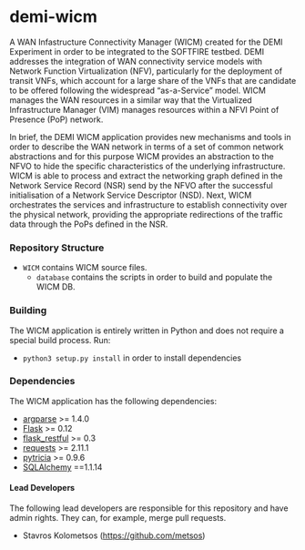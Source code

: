 # demi-wicm
A WAN Infastructure Connectivity Manager (WICM) created for the DEMI Experiment in order to be integrated to the SOFTFIRE testbed. DEMI addresses the integration of WAN connectivity service models with Network Function Virtualization (NFV), particularly for the deployment of transit VNFs, which account for a large share of the VNFs that are candidate to be offered following the widespread “as-a-Service” model. WICM manages the WAN resources in a similar way that the Virtualized Infrastructure Manager (VIM) manages resources within a NFVI Point of Presence (PoP) network. 

In brief, the DEMI WICM application provides new mechanisms and tools in order to describe the WAN network in terms of a set of common network abstractions and for this purpose WICM provides an abstraction to the NFVO to hide the specific characteristics of the underlying infrastructure. WICM is able to process and extract the networking graph defined in the Network Service Record (NSR) send by the NFVO after the successful initialisation of a Network Service Descriptor (NSD). Next, WICM orchestrates the services and infrastructure to establish connectivity over the physical network, providing the appropriate redirections of the traffic data through the PoPs defined in the NSR. 

### Repository Structure
  
 * `WICM` contains WICM source files.
    * `database` contains the scripts in order to build and populate the WICM DB.
    
### Building

The WICM application is entirely written in Python and does not require a special build process. Run:
* `python3 setup.py install` in order to install dependencies

### Dependencies
 
The WICM application has the following dependencies:

* [argparse](https://pypi.python.org/pypi/argparse) >= 1.4.0 
* [Flask](https://pypi.python.org/pypi/Flask) >= 0.12 
* [flask_restful](https://pypi.python.org/pypi/Flask-RESTful) >= 0.3 
* [requests](https://pypi.python.org/pypi/requests) >= 2.11.1 
* [pytricia](https://pypi.python.org/pypi/pytricia) >= 0.9.6 
* [SQLAlchemy](https://pypi.python.org/pypi/SQLAlchemy/1.1.14) ==1.1.14

#### Lead Developers

The following lead developers are responsible for this repository and have admin rights. They can, for example, merge pull requests.

* Stavros Kolometsos (https://github.com/metsos)
 
